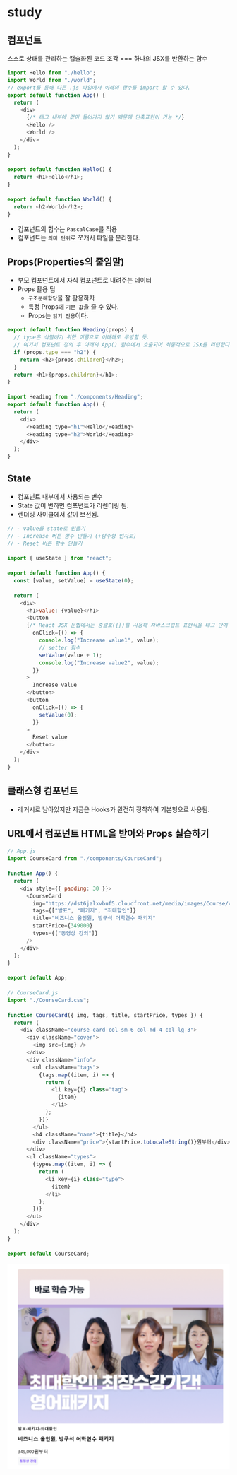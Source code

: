 # study

## 컴포넌트
스스로 상태를 관리하는 캡슐화된 코드 조각 === 하나의 JSX를 반환하는 함수

```js
import Hello from "./hello";
import World from "./world";
// export를 통해 다른 .js 파일에서 아래의 함수를 import 할 수 있다.
export default function App() {
  return (
    <div>
      {/* 태그 내부에 값이 들어가지 않기 때문에 단축표현이 가능 */}
      <Hello />
      <World />
    </div>
  );
}

export default function Hello() {
  return <h1>Hello</h1>;
}

export default function World() {
  return <h2>World</h2>;
}
```
- 컴포넌트의 함수는 `PascalCase`를 적용
- 컴포넌트는 `의미 단위`로 쪼개서 파일을 분리한다. 

## Props(Properties의 줄임말)
- 부모 컴포넌트에서 자식 컴포넌트로 내려주는 데이터
- Props 활용 팁
  - `구조분해할당`을 잘 활용하자
  - 특정 Props에 `기본 값`을 줄 수 있다.
  - Props는 `읽기 전용`이다.
```js
export default function Heading(props) {
  // type은 식별하기 위한 이름으로 이해해도 무방할 듯.
  // 여기서 컴포넌트 정의 후 아래의 App() 함수에서 호출되어 최종적으로 JSX를 리턴한다. 
  if (props.type === "h2") {
    return <h2>{props.children}</h2>;
  }
  return <h1>{props.children}</h1>;
}

import Heading from "./components/Heading";
export default function App() {
  return (
    <div>
      <Heading type="h1">Hello</Heading>
      <Heading type="h2">World</Heading>
    </div>
  );
}
```

## State
- 컴포넌트 내부에서 사용되는 변수
- State 값이 변하면 컴포넌트가 리렌더링 됨.
- 렌더링 사이클에서 값이 보전됨.
```js
// - value를 state로 만들기
// - Increase 버튼 함수 만들기 (+함수형 인자로)
// - Reset 버튼 함수 만들기

import { useState } from "react";

export default function App() {
  const [value, setValue] = useState(0);

  return (
    <div>
      <h1>value: {value}</h1>
      <button
      {/* React JSX 문법에서는 중괄호({})를 사용해 자바스크립트 표현식을 태그 안에 직접 삽입할 수 있다.  */}
        onClick={() => {
          console.log("Increase value1", value);
          // setter 함수
          setValue(value + 1);
          console.log("Increase value2", value);
        }}
      >
        Increase value
      </button>
      <button
        onClick={() => {
          setValue(0);
        }}
      >
        Reset value
      </button>
    </div>
  );
}
```

## 클래스형 컴포넌트
- 레거시로 남아있지만 지금은 Hooks가 완전히 정착하여 기본형으로 사용됨.

## URL에서 컴포넌트 HTML을 받아와 Props 실습하기
```js
// App.js
import CourseCard from "./components/CourseCard";

function App() {
  return (
    <div style={{ padding: 30 }}>
      <CourseCard
        img="https://dst6jalxvbuf5.cloudfront.net/media/images/Course/cover_image/210909_191531/23.png"
        tags={["발표", "패키지", "최대할인"]}
        title="비즈니스 올인원, 방구석 어학연수 패키지"
        startPrice={349000}
        types={["동영상 강의"]}
      />
    </div>
  );
}

export default App;

// CourseCard.js
import "./CourseCard.css";

function CourseCard({ img, tags, title, startPrice, types }) {
  return (
    <div className="course-card col-sm-6 col-md-4 col-lg-3">
      <div className="cover">
        <img src={img} />
      </div>
      <div className="info">
        <ul className="tags">
          {tags.map((item, i) => {
            return (
              <li key={i} class="tag">
                {item}
              </li>
            );
          })}
        </ul>
        <h4 className="name">{title}</h4>
        <div className="price">{startPrice.toLocaleString()}원부터</div>
      </div>
      <ul className="types">
        {types.map((item, i) => {
          return (
            <li key={i} class="type">
              {item}
            </li>
          );
        })}
      </ul>
    </div>
  );
}

export default CourseCard;

```
![Props 실습](image.png)